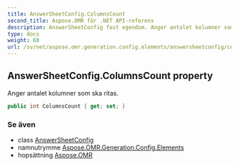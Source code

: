 ```yaml
---
title: AnswerSheetConfig.ColumnsCount
second_title: Aspose.OMR för .NET API-referens
description: AnswerSheetConfig fast egendom. Anger antalet kolumner som ska ritas.
type: docs
weight: 60
url: /sv/net/aspose.omr.generation.config.elements/answersheetconfig/columnscount/
---
```

## AnswerSheetConfig.ColumnsCount property

Anger antalet kolumner som ska ritas.

```csharp
public int ColumnsCount { get; set; }
```

### Se även

* class [AnswerSheetConfig](../)
* namnutrymme [Aspose.OMR.Generation.Config.Elements](../../answersheetconfig/)
* hopsättning [Aspose.OMR](../../../)


